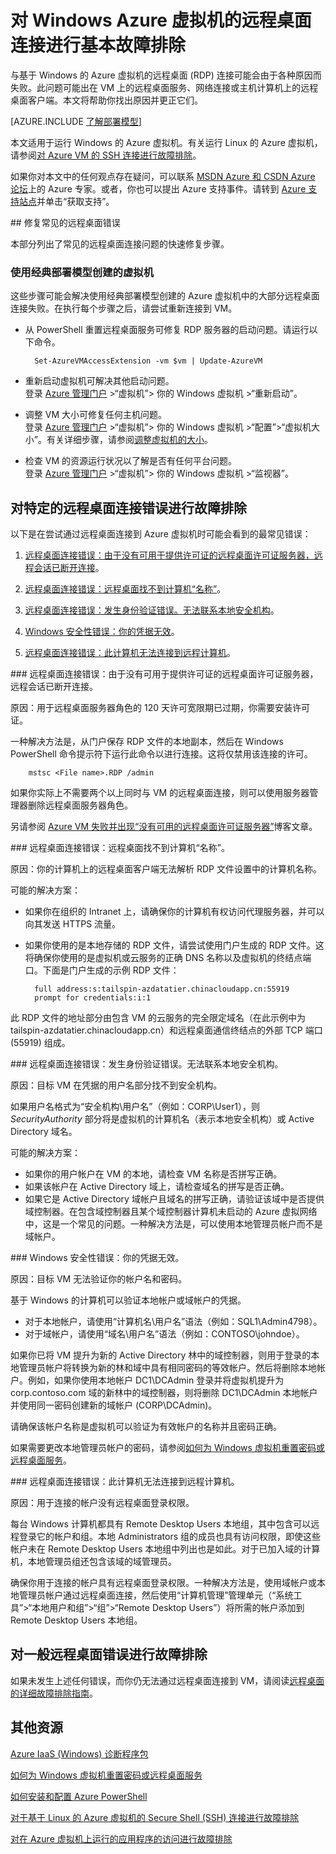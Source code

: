 <properties
	pageTitle="对 Azure VM 的远程桌面连接进行故障排除 | Azure"
	description="对 Windows VM 的远程桌面连接错误进行故障排除。获取快速缓解措施，根据错误消息获取帮助和进行详细的网络故障排除。"
	keywords="远程桌面错误,远程桌面连接错误,无法连接到 VM,远程桌面故障排除"
	services="virtual-machines-windows"
	documentationCenter=""
	authors="iainfoulds"
	manager="timlt"
	editor=""
	tags="top-support-issue,azure-service-management,azure-resource-manager"/>

<tags
	ms.service="virtual-machines-windows"
	ms.date="04/12/2016"
	wacn.date="06/13/2016"/>

# 对 Windows Azure 虚拟机的远程桌面连接进行基本故障排除

与基于 Windows 的 Azure 虚拟机的远程桌面 (RDP) 连接可能会由于各种原因而失败。此问题可能出在 VM 上的远程桌面服务、网络连接或主机计算机上的远程桌面客户端。本文将帮助你找出原因并更正它们。

[AZURE.INCLUDE [了解部署模型](../includes/learn-about-deployment-models-both-include.md)]

本文适用于运行 Windows 的 Azure 虚拟机。有关运行 Linux 的 Azure 虚拟机，请参阅[对 Azure VM 的 SSH 连接进行故障排除](/documentation/articles/virtual-machines-linux-troubleshoot-ssh-connection)。

如果你对本文中的任何观点存在疑问，可以联系 [MSDN Azure 和 CSDN Azure 论坛](/support/forums/)上的 Azure 专家。或者，你也可以提出 Azure 支持事件。请转到 [Azure 支持站点](/support/contact/)并单击“获取支持”。


##<a id="quickfixrdp"></a> 修复常见的远程桌面错误

本部分列出了常见的远程桌面连接问题的快速修复步骤。

### 使用经典部署模型创建的虚拟机

这些步骤可能会解决使用经典部署模型创建的 Azure 虚拟机中的大部分远程桌面连接失败。在执行每个步骤之后，请尝试重新连接到 VM。

- 从 PowerShell 重置远程桌面服务可修复 RDP 服务器的启动问题。请运行以下命令。

		Set-AzureVMAccessExtension -vm $vm | Update-AzureVM

- 重新启动虚拟机可解决其他启动问题。<br>
	登录 [Azure 管理门户](https://manage.windowsazure.cn) >“虚拟机”> 你的 Windows 虚拟机 >“重新启动”。

- 调整 VM 大小可修复任何主机问题。<br>
	登录 [Azure 管理门户](https://manage.windowsazure.cn) >“虚拟机”> 你的 Windows 虚拟机 >“配置”>“虚拟机大小”。有关详细步骤，请参阅[调整虚拟机的大小](/documentation/articles/aog-virtual-machine-how-to-reset-vm-size)。

- 检查 VM 的资源运行状况以了解是否有任何平台问题。<br>
	登录 [Azure 管理门户](https://manage.windowsazure.cn) >“虚拟机”> 你的 Windows 虚拟机 >“监视器”。


## 对特定的远程桌面连接错误进行故障排除

以下是在尝试通过远程桌面连接到 Azure 虚拟机时可能会看到的最常见错误：

1. [远程桌面连接错误：由于没有可用于提供许可证的远程桌面许可证服务器，远程会话已断开连接](#rdplicense)。

2. [远程桌面连接错误：远程桌面找不到计算机“名称”](#rdpname)。

3. [远程桌面连接错误：发生身份验证错误。无法联系本地安全机构](#rdpauth)。

4. [Windows 安全性错误：你的凭据无效](#wincred)。

5. [远程桌面连接错误：此计算机无法连接到远程计算机](#rdpconnect)。

###<a id="rdplicense"></a> 远程桌面连接错误：由于没有可用于提供许可证的远程桌面许可证服务器，远程会话已断开连接。

原因：用于远程桌面服务器角色的 120 天许可宽限期已过期，你需要安装许可证。

一种解决方法是，从门户保存 RDP 文件的本地副本，然后在 Windows PowerShell 命令提示符下运行此命令以进行连接。这将仅禁用该连接的许可。

		mstsc <File name>.RDP /admin

如果你实际上不需要两个以上同时与 VM 的远程桌面连接，则可以使用服务器管理器删除远程桌面服务器角色。

另请参阅 [Azure VM 失败并出现“没有可用的远程桌面许可证服务器”](http://blogs.msdn.com/b/wats/archive/2014/01/21/rdp-to-azure-vm-fails-with-quot-no-remote-desktop-license-servers-available-quot.aspx)博客文章。

###<a id="rdpname"></a> 远程桌面连接错误：远程桌面找不到计算机“名称”。

原因：你的计算机上的远程桌面客户端无法解析 RDP 文件设置中的计算机名称。

可能的解决方案：

- 如果你在组织的 Intranet 上，请确保你的计算机有权访问代理服务器，并可以向其发送 HTTPS 流量。
- 如果你使用的是本地存储的 RDP 文件，请尝试使用门户生成的 RDP 文件。这将确保你使用的是虚拟机或云服务的正确 DNS 名称以及虚拟机的终结点端口。下面是门户生成的示例 RDP 文件：

		full address:s:tailspin-azdatatier.chinacloudapp.cn:55919
		prompt for credentials:i:1

此 RDP 文件的地址部分由包含 VM 的云服务的完全限定域名（在此示例中为 tailspin-azdatatier.chinacloudapp.cn）和远程桌面通信终结点的外部 TCP 端口 (55919) 组成。

###<a id="rdpauth"></a> 远程桌面连接错误：发生身份验证错误。无法联系本地安全机构。

原因：目标 VM 在凭据的用户名部分找不到安全机构。

如果用户名格式为“安全机构\\用户名”（例如：CORP\\User1），则 *SecurityAuthority* 部分将是虚拟机的计算机名（表示本地安全机构）或 Active Directory 域名。

可能的解决方案：

- 如果你的用户帐户在 VM 的本地，请检查 VM 名称是否拼写正确。
- 如果该帐户在 Active Directory 域上，请检查域名的拼写是否正确。
- 如果它是 Active Directory 域帐户且域名的拼写正确，请验证该域中是否提供域控制器。在包含域控制器且某个域控制器计算机未启动的 Azure 虚拟网络中，这是一个常见的问题。一种解决方法是，可以使用本地管理员帐户而不是域帐户。

###<a id="wincred"></a> Windows 安全性错误：你的凭据无效。

原因：目标 VM 无法验证你的帐户名和密码。

基于 Windows 的计算机可以验证本地帐户或域帐户的凭据。

- 对于本地帐户，请使用“计算机名\\用户名”语法（例如：SQL1\\Admin4798）。
- 对于域帐户，请使用“域名\\用户名”语法（例如：CONTOSO\\johndoe）。

如果你已将 VM 提升为新的 Active Directory 林中的域控制器，则用于登录的本地管理员帐户将转换为新的林和域中具有相同密码的等效帐户。然后将删除本地帐户。例如，如果你使用本地帐户 DC1\\DCAdmin 登录并将虚拟机提升为 corp.contoso.com 域的新林中的域控制器，则将删除 DC1\\DCAdmin 本地帐户并使用同一密码创建新的域帐户 (CORP\\DCAdmin)。

请确保该帐户名称是虚拟机可以验证为有效帐户的名称并且密码正确。

如果需要更改本地管理员帐户的密码，请参阅[如何为 Windows 虚拟机重置密码或远程桌面服务](/documentation/articles/virtual-machines-windows-reset-rdp)。

###<a id="rdpconnect"></a> 远程桌面连接错误：此计算机无法连接到远程计算机。

原因：用于连接的帐户没有远程桌面登录权限。

每台 Windows 计算机都具有 Remote Desktop Users 本地组，其中包含可以远程登录它的帐户和组。本地 Administrators 组的成员也具有访问权限，即使这些帐户未在 Remote Desktop Users 本地组中列出也是如此。对于已加入域的计算机，本地管理员组还包含该域的域管理员。

确保你用于连接的帐户具有远程桌面登录权限。一种解决方法是，使用域帐户或本地管理员帐户通过远程桌面连接，然后使用“计算机管理”管理单元（“系统工具”>“本地用户和组”>“组”>“Remote Desktop Users”）将所需的帐户添加到 Remote Desktop Users 本地组。

## 对一般远程桌面错误进行故障排除

如果未发生上述任何错误，而你仍无法通过远程桌面连接到 VM，请阅读[远程桌面的详细故障排除指南](/documentation/articles/virtual-machines-windows-detailed-troubleshoot-rdp)。


## 其他资源

[Azure IaaS (Windows) 诊断程序包](https://home.diagnostics.support.microsoft.com/SelfHelp?knowledgebaseArticleFilter=2976864)

[如何为 Windows 虚拟机重置密码或远程桌面服务](/documentation/articles/virtual-machines-windows-reset-rdp)

[如何安装和配置 Azure PowerShell](/documentation/articles/powershell-install-configure)

[对于基于 Linux 的 Azure 虚拟机的 Secure Shell (SSH) 连接进行故障排除](/documentation/articles/virtual-machines-linux-troubleshoot-ssh-connection)

[对在 Azure 虚拟机上运行的应用程序的访问进行故障排除](/documentation/articles/virtual-machines-windows-troubleshoot-app-connection)

<!---HONumber=Mooncake_0321_2016-->